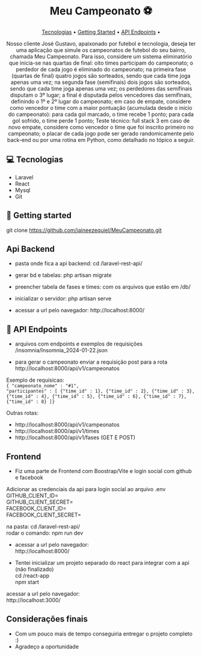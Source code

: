 <h1 align="center" style="font-weight: bold;">Meu Campeonato ⚽</h1>

<p align="center">
 <a href="#tech">Tecnologias</a> • 
 <a href="#started">Getting Started</a> • 
  <a href="#routes">API Endpoints</a> •
</p>

<p align="center">
    Nosso cliente José Gustavo, apaixonado por futebol e tecnologia, deseja ter uma
aplicação que simule os campeonatos de futebol do seu bairro, chamada Meu
Campeonato.
Para isso, considere um sistema eliminatório que inicia-se nas quartas de final:
oito times participam do campeonato;
o perdedor de cada jogo é eliminado do campeonato;
na primeira fase (quartas de final) quatro jogos são sorteados, sendo que cada
time joga apenas uma vez;
na segunda fase (semifinais) dois jogos são sorteados, sendo que cada time
joga apenas uma vez;
os perdedores das semifinais disputam o 3º lugar;
a final é disputada pelos vencedores das semifinais, definindo o 1º e 2º lugar do
campeonato;
em caso de empate, considere como vencedor o time com a maior pontuação
(acumulada desde o início do campeonato):
para cada gol marcado, o time recebe 1 ponto;
para cada gol sofrido, o time perde 1 ponto;
Teste técnico: full stack 3
em caso de novo empate, considere como vencedor o time que foi inscrito
primeiro no campeonato;
o placar de cada jogo pode ser gerado randomicamente pelo back-end ou por
uma rotina em Python, como detalhado no tópico a seguir.
</p>

<h2 id="Tecnologias">💻 Tecnologias</h2>

- Laravel
- React
- Mysql
- Git

<h2 id="started">🚀 Getting started</h2>

git clone https://github.com/jaineezequiel/MeuCampeonato.git
<br>

<h2> Api Backend</h2>

- pasta onde fica a api backend:
cd /laravel-rest-api/<br>

- gerar bd e tabelas:
php artisan migrate<br>

- preencher tabela de fases e times:
com os arquivos que estão em /db/

- inicializar o servidor: 
php artisan serve

- acessar a url pelo navegador:
http://localhost:8000/

<h2 id="routes">📍 API Endpoints</h2>

- arquivos com endpoints e exemplos de requisições
/insomnia/Insomnia_2024-01-22.json

- para gerar o campeonato enviar a requisição post para a rota <br/>
http://localhost:8000/api/v1/campeonatos<br/>

Exemplo de requisicao:<br/>
<code>{
	"campeonato_nome" : "#1",
	"participantes" : [
		{"time_id" : 1},
		{"time_id" : 2},
		{"time_id" : 3},
		{"time_id" : 4},
		{"time_id" : 5},
		{"time_id" : 6},
		{"time_id" : 7},
		{"time_id" : 8}
	]}
</code>

Outras rotas:<br/>

- http://localhost:8000/api/v1/campeonatos
- http://localhost:8000/api/v1/times
- http://localhost:8000/api/v1/fases
(GET E POST)

<h2> Frontend</h2>

- Fiz uma parte de Frontend com Boostrap/Vite e login social com github e facebook <br>

Adicionar as credenciais da api para login social ao arquivo .env <br>
GITHUB_CLIENT_ID=<br>
GITHUB_CLIENT_SECRET=<br>
FACEBOOK_CLIENT_ID=<br>
FACEBOOK_CLIENT_SECRET=<br>

na pasta: cd /laravel-rest-api/<br>
rodar o comando: npm run dev<br>
- acessar a url pelo navegador:<br>
http://localhost:8000/

- Tentei inicializar um projeto separado do react para integrar com a api (não finalizado)<br>
cd /react-app<br>
npm start<br>

acessar a url pelo navegador:<br>
http://localhost:3000/<br>

<h2> Considerações finais </h2>

- Com um pouco mais de tempo conseguiria entregar o projeto completo :)
- Agradeço a oportunidade
